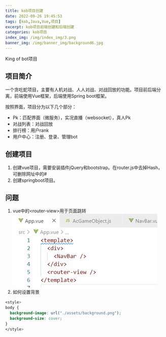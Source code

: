 ```yaml
---
title: kob项目创建
date: 2022-09-26 19:45:53
tags: [kob,Java,Vue,项目]
excerpt: kob项目前端创建和后端创建
categories: kob项目
index_img: /img/index_img/3.png
banner_img: /img/banner_img/background6.jpg
---
```


<p class="note note-primary">
King of bot项目
</p>

## 项目简介
一个贪吃蛇项目，主要有人机对战、人人对战、对战回放的功能。项目前后端分离，前端使用Vue框架，后端使用Spring boot框架。

按照界面，项目分为以下几个部分：
- Pk：匹配界面（微服务），实况直播（websocket），真人Pk
- 对战列表：对战回放
- 排行榜：用户rank
- 用户中心：注册、登录、管理bot


## 创建项目

1. 创建vue项目，需要安装插件jQuery和bootstrap。在router.js中去掉Hash，可删除网址中的#
2. 创建springboot项目。


## 问题

1. vue中的\<router-view></router-view>用于页面跳转
   ![](https://raw.githubusercontent.com/univwang/img/main/202209302030474.png)
2. 如何设置背景

```css
<style>
body {
  background-image: url("./assets/background.png");
  background-size: cover;
}
</style>
```